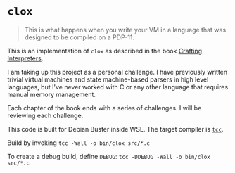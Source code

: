 # `clox`

> This is what happens when you write your VM in a language that was designed
> to be compiled on a PDP-11.


This is an implementation of `clox` as described in the book [Crafting Interpreters][1].

I am taking up this project as a personal challenge.  I have previously written
trivial virtual machines and state machine-based parsers in high level languages,
but I've never worked with C or any other language that requires manual memory
management.

Each chapter of the book ends with a series of challenges.  I will be reviewing
each challenge.

This code is built for Debian Buster inside WSL.  The target compiler is [`tcc`][2].

Build by invoking `tcc -Wall -o bin/clox src/*.c`

To create a debug build, define `DEBUG`: `tcc -DDEBUG -Wall -o bin/clox src/*.c`

 [1]: https://craftinginterpreters.com
 [2]: http://www.tinycc.org/
